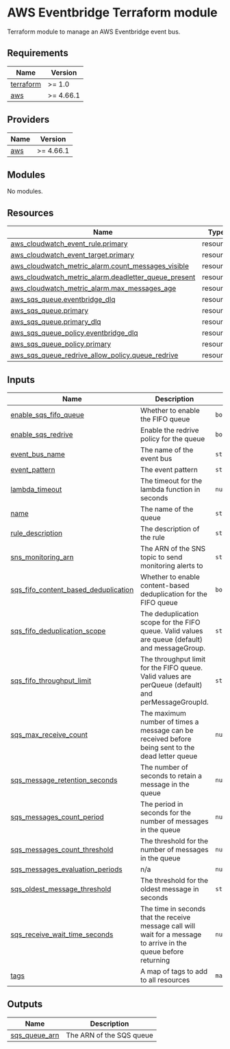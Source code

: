 # AWS Eventbridge Terraform module

Terraform module to manage an AWS Eventbridge event bus.
<!-- BEGIN_TF_DOCS -->
## Requirements

| Name | Version |
|------|---------|
| <a name="requirement_terraform"></a> [terraform](#requirement\_terraform) | >= 1.0 |
| <a name="requirement_aws"></a> [aws](#requirement\_aws) | >= 4.66.1 |

## Providers

| Name | Version |
|------|---------|
| <a name="provider_aws"></a> [aws](#provider\_aws) | >= 4.66.1 |

## Modules

No modules.

## Resources

| Name | Type |
|------|------|
| [aws_cloudwatch_event_rule.primary](https://registry.terraform.io/providers/hashicorp/aws/latest/docs/resources/cloudwatch_event_rule) | resource |
| [aws_cloudwatch_event_target.primary](https://registry.terraform.io/providers/hashicorp/aws/latest/docs/resources/cloudwatch_event_target) | resource |
| [aws_cloudwatch_metric_alarm.count_messages_visible](https://registry.terraform.io/providers/hashicorp/aws/latest/docs/resources/cloudwatch_metric_alarm) | resource |
| [aws_cloudwatch_metric_alarm.deadletter_queue_present](https://registry.terraform.io/providers/hashicorp/aws/latest/docs/resources/cloudwatch_metric_alarm) | resource |
| [aws_cloudwatch_metric_alarm.max_messages_age](https://registry.terraform.io/providers/hashicorp/aws/latest/docs/resources/cloudwatch_metric_alarm) | resource |
| [aws_sqs_queue.eventbridge_dlq](https://registry.terraform.io/providers/hashicorp/aws/latest/docs/resources/sqs_queue) | resource |
| [aws_sqs_queue.primary](https://registry.terraform.io/providers/hashicorp/aws/latest/docs/resources/sqs_queue) | resource |
| [aws_sqs_queue.primary_dlq](https://registry.terraform.io/providers/hashicorp/aws/latest/docs/resources/sqs_queue) | resource |
| [aws_sqs_queue_policy.eventbridge_dlq](https://registry.terraform.io/providers/hashicorp/aws/latest/docs/resources/sqs_queue_policy) | resource |
| [aws_sqs_queue_policy.primary](https://registry.terraform.io/providers/hashicorp/aws/latest/docs/resources/sqs_queue_policy) | resource |
| [aws_sqs_queue_redrive_allow_policy.queue_redrive](https://registry.terraform.io/providers/hashicorp/aws/latest/docs/resources/sqs_queue_redrive_allow_policy) | resource |

## Inputs

| Name | Description | Type | Default | Required |
|------|-------------|------|---------|:--------:|
| <a name="input_enable_sqs_fifo_queue"></a> [enable\_sqs\_fifo\_queue](#input\_enable\_sqs\_fifo\_queue) | Whether to enable the FIFO queue | `bool` | `false` | no |
| <a name="input_enable_sqs_redrive"></a> [enable\_sqs\_redrive](#input\_enable\_sqs\_redrive) | Enable the redrive policy for the queue | `bool` | `true` | no |
| <a name="input_event_bus_name"></a> [event\_bus\_name](#input\_event\_bus\_name) | The name of the event bus | `string` | n/a | yes |
| <a name="input_event_pattern"></a> [event\_pattern](#input\_event\_pattern) | The event pattern | `string` | n/a | yes |
| <a name="input_lambda_timeout"></a> [lambda\_timeout](#input\_lambda\_timeout) | The timeout for the lambda function in seconds | `number` | `30` | no |
| <a name="input_name"></a> [name](#input\_name) | The name of the queue | `string` | n/a | yes |
| <a name="input_rule_description"></a> [rule\_description](#input\_rule\_description) | The description of the rule | `string` | n/a | yes |
| <a name="input_sns_monitoring_arn"></a> [sns\_monitoring\_arn](#input\_sns\_monitoring\_arn) | The ARN of the SNS topic to send monitoring alerts to | `string` | `null` | no |
| <a name="input_sqs_fifo_content_based_deduplication"></a> [sqs\_fifo\_content\_based\_deduplication](#input\_sqs\_fifo\_content\_based\_deduplication) | Whether to enable content-based deduplication for the FIFO queue | `bool` | `false` | no |
| <a name="input_sqs_fifo_deduplication_scope"></a> [sqs\_fifo\_deduplication\_scope](#input\_sqs\_fifo\_deduplication\_scope) | The deduplication scope for the FIFO queue. Valid values are queue (default) and messageGroup. | `string` | `"queue"` | no |
| <a name="input_sqs_fifo_throughput_limit"></a> [sqs\_fifo\_throughput\_limit](#input\_sqs\_fifo\_throughput\_limit) | The throughput limit for the FIFO queue. Valid values are perQueue (default) and perMessageGroupId. | `string` | `"perQueue"` | no |
| <a name="input_sqs_max_receive_count"></a> [sqs\_max\_receive\_count](#input\_sqs\_max\_receive\_count) | The maximum number of times a message can be received before being sent to the dead letter queue | `number` | `10` | no |
| <a name="input_sqs_message_retention_seconds"></a> [sqs\_message\_retention\_seconds](#input\_sqs\_message\_retention\_seconds) | The number of seconds to retain a message in the queue | `number` | `345600` | no |
| <a name="input_sqs_messages_count_period"></a> [sqs\_messages\_count\_period](#input\_sqs\_messages\_count\_period) | The period in seconds for the number of messages in the queue | `number` | `60` | no |
| <a name="input_sqs_messages_count_threshold"></a> [sqs\_messages\_count\_threshold](#input\_sqs\_messages\_count\_threshold) | The threshold for the number of messages in the queue | `number` | `1` | no |
| <a name="input_sqs_messages_evaluation_periods"></a> [sqs\_messages\_evaluation\_periods](#input\_sqs\_messages\_evaluation\_periods) | n/a | `number` | `1` | no |
| <a name="input_sqs_oldest_message_threshold"></a> [sqs\_oldest\_message\_threshold](#input\_sqs\_oldest\_message\_threshold) | The threshold for the oldest message in seconds | `string` | `"60"` | no |
| <a name="input_sqs_receive_wait_time_seconds"></a> [sqs\_receive\_wait\_time\_seconds](#input\_sqs\_receive\_wait\_time\_seconds) | The time in seconds that the receive message call will wait for a message to arrive in the queue before returning | `number` | `20` | no |
| <a name="input_tags"></a> [tags](#input\_tags) | A map of tags to add to all resources | `map(string)` | `{}` | no |

## Outputs

| Name | Description |
|------|-------------|
| <a name="output_sqs_queue_arn"></a> [sqs\_queue\_arn](#output\_sqs\_queue\_arn) | The ARN of the SQS queue |
<!-- END_TF_DOCS -->